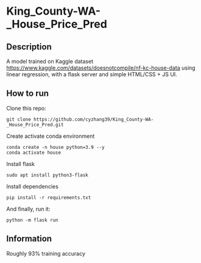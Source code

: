 # King_County-WA-_House_Price_Pred
## Description
A model trained on Kaggle dataset https://www.kaggle.com/datasets/doesnotcompile/nf-kc-house-data using linear regression, with a flask server and simple HTML/CSS + JS UI.
## How to run
Clone this repo:
```
git clone https://github.com/cyzhang39/King_County-WA-_House_Price_Pred.git
```
Create activate conda environment
```
conda create -n house python=3.9 --y
conda activate house
```
Install flask  
```
sudo apt install python3-flask
```

Install dependencies
```
pip install -r requirements.txt
```
And finally, run it:
```
python -m flask run
```
## Information
Roughly 93% training accuracy
